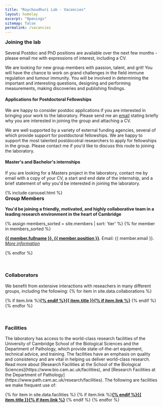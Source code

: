 ```yaml
---
title: "Roychoudhuri Lab - Vacancies"
layout: homelay
excerpt: "Openings"
sitemap: false
permalink: /vacancies
---
```


<h3 style="margin-top:0px">Joining the lab</h3> 

Several Postdoc and PhD positions are available over the next few months - please email me with expressions of interest, including a CV. 

We are looking for new group members with passion, talent, and grit! You will have the chance to work on grand challenges in the field immune regulation and tumour immunity. You will be involved in determining the important and interesting questions, designing and performing measurements, making discoveries and publishing findings.

#### Applications for Postdoctoral Fellowships 
We are happy to consider postdoc applications if you are interested in bringing your work to the laboratory. Please send me an [email](mailto:rr257@cam.ac.uk) stating briefly why you are interested in joining the group and attaching a CV.

We are well supported by a variety of external funding agencies, several of which provide support for postdoctoral fellowships.  We are happy to support the most talented postdocotral researchers to apply for fellowships in the group. Please contact me if you'd like to discuss this route to joining the laboratory. 

#### Master's and Bachelor's internships
If you are looking for a Masters project in the laboratory, contact me by email with a copy of your CV, a start and end date of the internship, and a brief statement of why you'd be interested in joining the laboratory.

<div style="width:100%; display: inline-block; float:none; vertical-align: top; clear: both;">
 {% include carousel.html %}
 </div>

<h3 style="margin-top:0px">Group Members</h3> 

 **You'd be joining a friendly, motivated, and highly collaborative team in a leading research environment in the heart of Cambridge**
 
{% assign members_sorted = site.members | sort: 'tier' %}
{% for member in members_sorted %}

  <b><a style="" href="{{ site.url }}{{ site.baseurl }}{{ member.url }}">{{ member.fullname }}, {{ member.position }}</a></b>. Email: {{ member.email }}.<br /><i><a style="text-decorations:none; " href="{{ site.url }}{{ site.baseurl }}{{ member.url }}">More information</a></i><br>

{% endfor %}

<br />
<h3>Collaborators</h3>
We benefit from extensive interactions with reseachers in many different groups, including the following:
{% for item in site.data.collaborations %}

{% if item.link %}<b><a href="{{ item.link }}">{% endif %}{{ item.title }}{% if item.link %}</a></b>
{% endif %}
{% endfor %}

<br />
<h3>Facilities</h3>
The laboratory has access to the world-class research facilities of the University of Cambridge School of the Biological Sciences and the Department of Pathology, which provide state-of-the-art equipment, technical advice, and training. The facilities have an emphasis on quality and consistency and are vital in helping us deliver world-class research. Read more about [Research Facilities at the School of the Biological Sciences](https://www.bio.cam.ac.uk/facilities), and [Research Facilities at the Department of Pathology](https://www.path.cam.ac.uk/research/facilities). The following are facilities we make frequent use of:

{% for item in site.data.facilities %}
{% if item.link %}<b><a href="{{ item.link }}">{% endif %}{{ item.title }}{% if item.link %}</a>
</b>{% endif %}
{% endfor %}

<br />